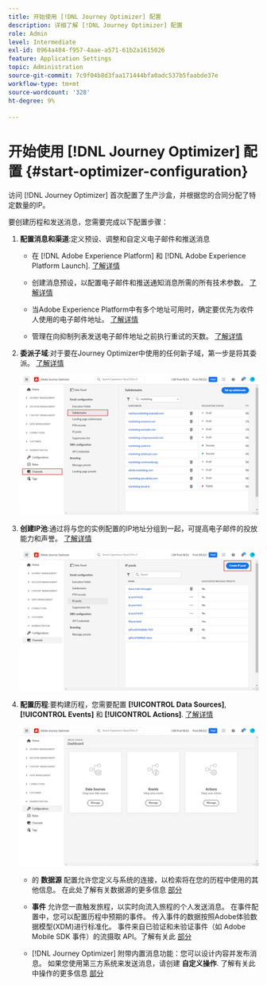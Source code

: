 ```yaml
---
title: 开始使用 [!DNL Journey Optimizer] 配置
description: 详细了解 [!DNL Journey Optimizer] 配置
role: Admin
level: Intermediate
exl-id: 0964a484-f957-4aae-a571-61b2a1615026
feature: Application Settings
topic: Administration
source-git-commit: 7c9f04b8d3faa171444bfa0adc537b5faabde37e
workflow-type: tm+mt
source-wordcount: '328'
ht-degree: 9%

---
```



# 开始使用 [!DNL Journey Optimizer] 配置 {#start-optimizer-configuration}

访问 [!DNL Journey Optimizer] 首次配置了生产沙盒，并根据您的合同分配了特定数量的IP。

要创建历程和发送消息，您需要完成以下配置步骤：

1. **配置消息和渠道**:定义预设、调整和自定义电子邮件和推送消息

   * 在 [!DNL Adobe Experience Platform] 和 [!DNL Adobe Experience Platform Launch]. [了解详情](../messages/push-gs.md)

   * 创建消息预设，以配置电子邮件和推送通知消息所需的所有技术参数。 [了解详情](message-presets.md)

   * 当Adobe Experience Platform中有多个地址可用时，确定要优先为收件人使用的电子邮件地址。 [了解详情](primary-email-addresses.md)

   * 管理在向抑制列表发送电子邮件地址之前执行重试的天数。 [了解详情](manage-suppression-list.md)

   <!--
    * Understand push notification flow. [Learn more](../messages/push-gs.md)
    -->

1. **委派子域**:对于要在Journey Optimizer中使用的任何新子域，第一步是将其委派。 [了解详情](about-subdomain-delegation.md)

   ![](assets/subdomain.png)

1. **创建IP池**:通过将与您的实例配置的IP地址分组到一起，可提高电子邮件的投放能力和声誉。 [了解详情](ip-pools.md)

   ![](assets/ip-pool.png)

1. **配置历程**:要构建历程，您需要配置 **[!UICONTROL Data Sources]**, **[!UICONTROL Events]** 和 **[!UICONTROL Actions]**. [了解详情](about-data-sources-events-actions.md)

   ![](assets/admin-menu.png)

   * 的 **数据源** 配置允许您定义与系统的连接，以检索将在您的历程中使用的其他信息。 在此处了解有关数据源的更多信息 [部分](../datasource/about-data-sources.md)

   * **事件** 允许您一直触发旅程，以实时向流入旅程的个人发送消息。 在事件配置中，您可以配置历程中预期的事件。 传入事件的数据按照Adobe体验数据模型(XDM)进行标准化。 事件来自已验证和未验证事件（如 Adobe Mobile SDK 事件）的流摄取 API。了解有关此 [部分](../event/about-events.md)

   * [!DNL Journey Optimizer] 附带内置消息功能：您可以设计内容并发布消息。 如果您使用第三方系统来发送消息，请创建 **自定义操作**. 了解有关此中操作的更多信息 [部分](../action/action.md)